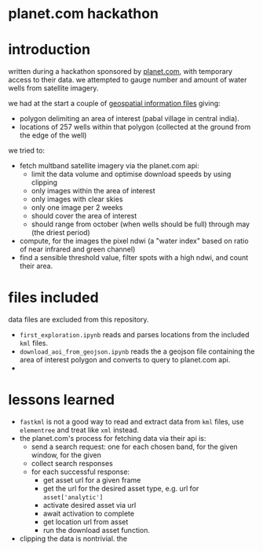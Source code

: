 planet.com hackathon
===
# introduction
written during a hackathon sponsored by [planet.com](https://planet.com), with temporary access to their data. we attempted to gauge number and amount of water wells from satellite imagery. 

we had at the start a couple of [geospatial information files](https://www.dropbox.com/sh/ekhbwwdyx70fhs8/AAA_ZF1XXkV7vPTvgv5dX8Fma?dl=0) giving:

- polygon delimiting an area of interest (pabal village in central india).
- locations of 257 wells within that polygon (collected at the ground from the edge of the well)

we tried to:

- fetch multband satellite imagery via the planet.com api:
	- limit the data volume and optimise download speeds by using clipping
	- only images within the area of interest
	- only images with clear skies
	- only one image per 2 weeks
	- should cover the area of interest
	- should range from october (when wells should be full) through may (the driest period)
- compute, for the images the pixel ndwi (a "water index" based on ratio of near infrared and green channel)
- find a sensible threshold value, filter spots with a high ndwi, and count their area.

# files included
data files are excluded from this repository. 

- `first_exploration.ipynb` reads and parses locations from the included `kml` files.
- `download_aoi_from_geojson.ipynb` reads the a geojson file containing the area of interest polygon and converts to query to planet.com api.
- 
# lessons learned

- `fastkml` is not a good way to read and extract data from `kml` files, use `elementree` and treat like `xml` instead.
- the planet.com's process for fetching data via their api is:
	- send a search request: one for each chosen band, for the given window, for the given
	- collect search responses
	- for each successful response:
	    + get asset url for a given frame
	    + get the url for the desired asset type, e.g. url for `asset['analytic']` 
	    + activate desired asset via url
	    + await activation to complete
	    + get location url from asset
	    + run the download asset function.
- clipping the data is nontrivial. the 